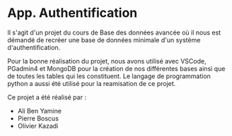 # App. Authentification

 Il s'agit d'un projet du cours de Base des données avancée où il nous est démandé de recréer une base de données minimale d'un système d'authentification.
 
 Pour la bonne réalisation du projet, nous avons utilisé avec VSCode, PGadmin4 et MongoDB pour la création de nos différentes bases ainsi que de toutes les tables qui les constituent.
 Le langage de programmation python a aussi été utilisé pour la reamisation de ce projet.

 Ce projet a été réalisé par :
   - Ali Ben Yamine
   - Pierre Boscus
   - Olivier Kazadi
